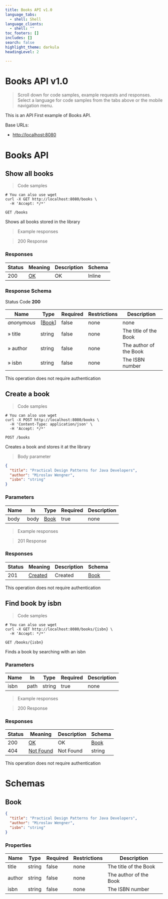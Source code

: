 ```yaml
---
title: Books API v1.0
language_tabs:
  - shell: Shell
language_clients:
  - shell: ""
toc_footers: []
includes: []
search: false
highlight_theme: darkula
headingLevel: 2

---
```


<!-- Generator: Widdershins v4.0.1 -->

<h1 id="books-api">Books API v1.0</h1>

> Scroll down for code samples, example requests and responses. Select a language for code samples from the tabs above or the mobile navigation menu.

This is an API First example of Books API.

Base URLs:

* <a href="http://localhost:8080">http://localhost:8080</a>

<h1 id="books-api-books-api">Books API</h1>

## Show all books

<a id="opIdfindAllBooks"></a>

> Code samples

```shell
# You can also use wget
curl -X GET http://localhost:8080/books \
  -H 'Accept: */*'

```

`GET /books`

Shows all books stored in the library

> Example responses

> 200 Response

<h3 id="show-all-books-responses">Responses</h3>

|Status|Meaning|Description|Schema|
|---|---|---|---|
|200|[OK](https://tools.ietf.org/html/rfc7231#section-6.3.1)|OK|Inline|

<h3 id="show-all-books-responseschema">Response Schema</h3>

Status Code **200**

|Name|Type|Required|Restrictions|Description|
|---|---|---|---|---|
|*anonymous*|[[Book](#schemabook)]|false|none|none|
|» title|string|false|none|The title of the Book|
|» author|string|false|none|The author of the Book|
|» isbn|string|false|none|The ISBN number|

<aside class="success">
This operation does not require authentication
</aside>

## Create a book

<a id="opIdcreateBook"></a>

> Code samples

```shell
# You can also use wget
curl -X POST http://localhost:8080/books \
  -H 'Content-Type: application/json' \
  -H 'Accept: */*'

```

`POST /books`

Creates a book and stores it at the library

> Body parameter

```json
{
  "title": "Practical Design Patterns for Java Developers",
  "author": "Miroslav Wengner",
  "isbn": "string"
}
```

<h3 id="create-a-book-parameters">Parameters</h3>

|Name|In|Type|Required|Description|
|---|---|---|---|---|
|body|body|[Book](#schemabook)|true|none|

> Example responses

> 201 Response

<h3 id="create-a-book-responses">Responses</h3>

|Status|Meaning|Description|Schema|
|---|---|---|---|
|201|[Created](https://tools.ietf.org/html/rfc7231#section-6.3.2)|Created|[Book](#schemabook)|

<aside class="success">
This operation does not require authentication
</aside>

## Find book by isbn

<a id="opIdfindBookByIsbn"></a>

> Code samples

```shell
# You can also use wget
curl -X GET http://localhost:8080/books/{isbn} \
  -H 'Accept: */*'

```

`GET /books/{isbn}`

Finds a book by searching with an isbn

<h3 id="find-book-by-isbn-parameters">Parameters</h3>

|Name|In|Type|Required|Description|
|---|---|---|---|---|
|isbn|path|string|true|none|

> Example responses

> 200 Response

<h3 id="find-book-by-isbn-responses">Responses</h3>

|Status|Meaning|Description|Schema|
|---|---|---|---|
|200|[OK](https://tools.ietf.org/html/rfc7231#section-6.3.1)|OK|[Book](#schemabook)|
|404|[Not Found](https://tools.ietf.org/html/rfc7231#section-6.5.4)|Not Found|string|

<aside class="success">
This operation does not require authentication
</aside>

# Schemas

<h2 id="tocS_Book">Book</h2>
<!-- backwards compatibility -->
<a id="schemabook"></a>
<a id="schema_Book"></a>
<a id="tocSbook"></a>
<a id="tocsbook"></a>

```json
{
  "title": "Practical Design Patterns for Java Developers",
  "author": "Miroslav Wengner",
  "isbn": "string"
}

```

### Properties

|Name|Type|Required|Restrictions|Description|
|---|---|---|---|---|
|title|string|false|none|The title of the Book|
|author|string|false|none|The author of the Book|
|isbn|string|false|none|The ISBN number|

